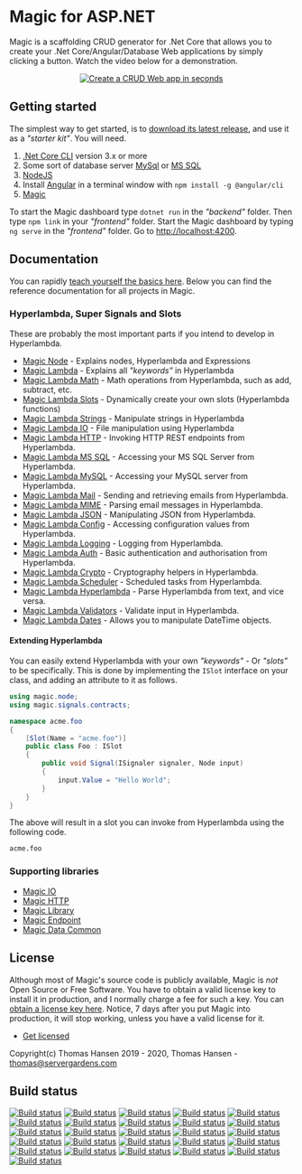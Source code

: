 
# Magic for ASP.NET

Magic is a scaffolding CRUD generator for .Net Core that allows you to create your .Net Core/Angular/Database Web
applications by simply clicking a button. Watch the video below for a demonstration.

<p align="center">
<a href="https://www.youtube.com/watch?v=8xO9H-2Fejc">
<img alt="Create a CRUD Web app in seconds" title="Create a CRUD Web app in seconds" src="https://servergardens.files.wordpress.com/2020/01/magic-video-screenshot.png" />
</a>
</p>

## Getting started

The simplest way to get started, is to [download its latest release](https://github.com/polterguy/magic/releases),
and use it as a _"starter kit"_. You will need.

1. [.Net Core CLI](https://dotnet.microsoft.com/download) version 3.x or more
2. Some sort of database server [MySql](https://dev.mysql.com/downloads/mysql/) or [MS SQL](https://www.microsoft.com/en-us/sql-server/sql-server-editions-express)
3. [NodeJS](https://nodejs.org/en/download/)
4. Install [Angular](https://angular.io/guide/setup-local) in a terminal window with `npm install -g @angular/cli`
5. [Magic](https://github.com/polterguy/magic/releases)

To start the Magic dashboard type `dotnet run` in the _"backend"_ folder. Then type `npm link` in your
_"frontend"_ folder. Start the Magic dashboard by typing `ng serve` in the _"frontend"_ folder. Go to
[http://localhost:4200](http://localhost:4200).

## Documentation

You can rapidly [teach yourself the basics here](https://polterguy.github.io).
Below you can find the reference documentation for all projects in Magic.

### Hyperlambda, Super Signals and Slots

These are probably the most important parts if you intend to develop in Hyperlambda.

* [Magic Node](https://github.com/polterguy/magic.node) - Explains nodes, Hyperlambda and Expressions
* [Magic Lambda](https://github.com/polterguy/magic.lambda) - Explains all _"keywords"_ in Hyperlambda
* [Magic Lambda Math](https://github.com/polterguy/magic.lambda.math) - Math operations from Hyperlambda, such as add, subtract, etc.
* [Magic Lambda Slots](https://github.com/polterguy/magic.lambda.slots) - Dynamically create your own slots (Hyperlambda functions)
* [Magic Lambda Strings](https://github.com/polterguy/magic.lambda.strings) - Manipulate strings in Hyperlambda
* [Magic Lambda IO](https://github.com/polterguy/magic.lambda.io) - File manipulation using Hyperlambda
* [Magic Lambda HTTP](https://github.com/polterguy/magic.lambda.http) - Invoking HTTP REST endpoints from Hyperlambda.
* [Magic Lambda MS SQL](https://github.com/polterguy/magic.lambda.mssql) - Accessing your MS SQL Server from Hyperlambda.
* [Magic Lambda MySQL](https://github.com/polterguy/magic.lambda.mysql) - Accessing your MySQL server from Hyperlambda.
* [Magic Lambda Mail](https://github.com/polterguy/magic.lambda.mail) - Sending and retrieving emails from Hyperlambda.
* [Magic Lambda MIME](https://github.com/polterguy/magic.lambda.mime) - Parsing email messages in Hyperlambda.
* [Magic Lambda JSON](https://github.com/polterguy/magic.lambda.json) - Manipulating JSON from Hyperlambda.
* [Magic Lambda Config](https://github.com/polterguy/magic.lambda.config) - Accessing configuration values from Hyperlambda.
* [Magic Lambda Logging](https://github.com/polterguy/magic.lambda.logging) - Logging from Hyperlambda.
* [Magic Lambda Auth](https://github.com/polterguy/magic.lambda.auth) - Basic authentication and authorisation from Hyperlambda.
* [Magic Lambda Crypto](https://github.com/polterguy/magic.lambda.crypto) - Cryptography helpers in Hyperlambda.
* [Magic Lambda Scheduler](https://github.com/polterguy/magic.lambda.scheduler) - Scheduled tasks from Hyperlambda.
* [Magic Lambda Hyperlambda](https://github.com/polterguy/magic.lambda.hyperlambda) - Parse Hyperlambda from text, and vice versa.
* [Magic Lambda Validators](https://github.com/polterguy/magic.lambda.validators) - Validate input in Hyperlambda.
* [Magic Lambda Dates](https://github.com/polterguy/magic.lambda.dates) - Allows you to manipulate DateTime objects.

#### Extending Hyperlambda

You can easily extend Hyperlambda with your own _"keywords"_ - Or _"slots"_ to be specifically. This is done by
implementing the `ISlot` interface on your class, and adding an attribute to it as follows.

```csharp
using magic.node;
using magic.signals.contracts;

namespace acme.foo
{
    [Slot(Name = "acme.foo")]
    public class Foo : ISlot
    {
        public void Signal(ISignaler signaler, Node input)
        {
            input.Value = "Hello World";
        }
    }
}
```

The above will result in a slot you can invoke from Hyperlambda using the following code.

```
acme.foo
```

### Supporting libraries

* [Magic IO](https://github.com/polterguy/magic.io)
* [Magic HTTP](https://github.com/polterguy/magic.http)
* [Magic Library](https://github.com/polterguy/magic.library)
* [Magic Endpoint](https://github.com/polterguy/magic.endpoint)
* [Magic Data Common](https://github.com/polterguy/magic.data.common)

## License

Although most of Magic's source code is publicly available, Magic is _not_ Open Source or Free Software.
You have to obtain a valid license key to install it in production, and I normally charge a fee for such a
key. You can [obtain a license key here](https://servergardens.com/buy/).
Notice, 7 days after you put Magic into production, it will stop working, unless you have a valid
license for it.

* [Get licensed](https://servergardens.com/buy/)

Copyright(c) Thomas Hansen 2019 - 2020, Thomas Hansen - thomas@servergardens.com

## Build status

[![Build status](https://travis-ci.org/polterguy/magic.svg?master)](https://travis-ci.org/polterguy/magic)
[![Build status](https://travis-ci.org/polterguy/magic.node.svg?master)](https://travis-ci.org/polterguy/magic.node)
[![Build status](https://travis-ci.org/polterguy/magic.library.svg?master)](https://travis-ci.org/polterguy/magic.library)
[![Build status](https://travis-ci.org/polterguy/magic.lambda.auth.svg?master)](https://travis-ci.org/polterguy/magic.lambda.auth)
[![Build status](https://travis-ci.org/polterguy/magic.lambda.validators.svg?master)](https://travis-ci.org/polterguy/magic.lambda.validators)
[![Build status](https://travis-ci.org/polterguy/magic.lambda.strings.svg?master)](https://travis-ci.org/polterguy/magic.lambda.strings)
[![Build status](https://travis-ci.org/polterguy/magic.lambda.dates.svg?master)](https://travis-ci.org/polterguy/magic.lambda.dates)
[![Build status](https://travis-ci.org/polterguy/magic.lambda.slots.svg?master)](https://travis-ci.org/polterguy/magic.lambda.slots)
[![Build status](https://travis-ci.org/polterguy/magic.lambda.mysql.svg?master)](https://travis-ci.org/polterguy/magic.lambda.mysql)
[![Build status](https://travis-ci.org/polterguy/magic.lambda.mssql.svg?master)](https://travis-ci.org/polterguy/magic.lambda.mssql)
[![Build status](https://travis-ci.org/polterguy/magic.lambda.math.svg?master)](https://travis-ci.org/polterguy/magic.lambda.math)
[![Build status](https://travis-ci.org/polterguy/magic.lambda.logging.svg?master)](https://travis-ci.org/polterguy/magic.lambda.logging)
[![Build status](https://travis-ci.org/polterguy/magic.lambda.json.svg?master)](https://travis-ci.org/polterguy/magic.lambda.json)
[![Build status](https://travis-ci.org/polterguy/magic.lambda.mail.svg?master)](https://travis-ci.org/polterguy/magic.lambda.mail)
[![Build status](https://travis-ci.org/polterguy/magic.lambda.mime.svg?master)](https://travis-ci.org/polterguy/magic.lambda.mime)
[![Build status](https://travis-ci.org/polterguy/magic.lambda.io.svg?master)](https://travis-ci.org/polterguy/magic.lambda.io)
[![Build status](https://travis-ci.org/polterguy/magic.lambda.hyperlambda.svg?master)](https://travis-ci.org/polterguy/magic.lambda.hyperlambda)
[![Build status](https://travis-ci.org/polterguy/magic.lambda.http.svg?master)](https://travis-ci.org/polterguy/magic.lambda.http)
[![Build status](https://travis-ci.org/polterguy/magic.lambda.crypto.svg?master)](https://travis-ci.org/polterguy/magic.lambda.crypto)
[![Build status](https://travis-ci.org/polterguy/magic.lambda.config.svg?master)](https://travis-ci.org/polterguy/magic.lambda.config)
[![Build status](https://travis-ci.org/polterguy/magic.lambda.svg?master)](https://travis-ci.org/polterguy/magic.lambda)
[![Build status](https://travis-ci.org/polterguy/magic.lambda.scheduler.svg?master)](https://travis-ci.org/polterguy/magic.lambda.scheduler)
[![Build status](https://travis-ci.org/polterguy/magic.io.svg?master)](https://travis-ci.org/polterguy/magic.io)
[![Build status](https://travis-ci.org/polterguy/magic.http.svg?master)](https://travis-ci.org/polterguy/magic.http)
[![Build status](https://travis-ci.org/polterguy/magic.endpoint.svg?master)](https://travis-ci.org/polterguy/magic.endpoint)
[![Build status](https://travis-ci.org/polterguy/magic.data.common.svg?master)](https://travis-ci.org/polterguy/magic.data.common)
